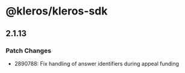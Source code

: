 # @kleros/kleros-sdk

## 2.1.13

### Patch Changes

- 2890788: Fix handling of answer identifiers during appeal funding
